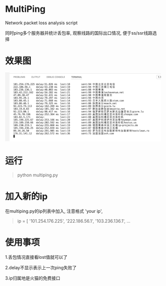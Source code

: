 # MultiPing
Network packet loss analysis script

同时ping多个服务器并统计丢包率, 观察线路的国际出口情况, 便于ss/ssr线路选择
# 效果图
![](multiping.png)
# 运行
> python multiping.py
# 加入新的ip
在multiping.py的ip列表中加入, 注意格式 'your ip',
>ip = [  '101.254.176.225', '222.186.56.1', '103.236.136.1', ...
# 使用事项

1.丢包情况直接看lost值就可以了

2.delay不显示表示上一次ping失败了

3.ip归属地是火猫的免费接口
